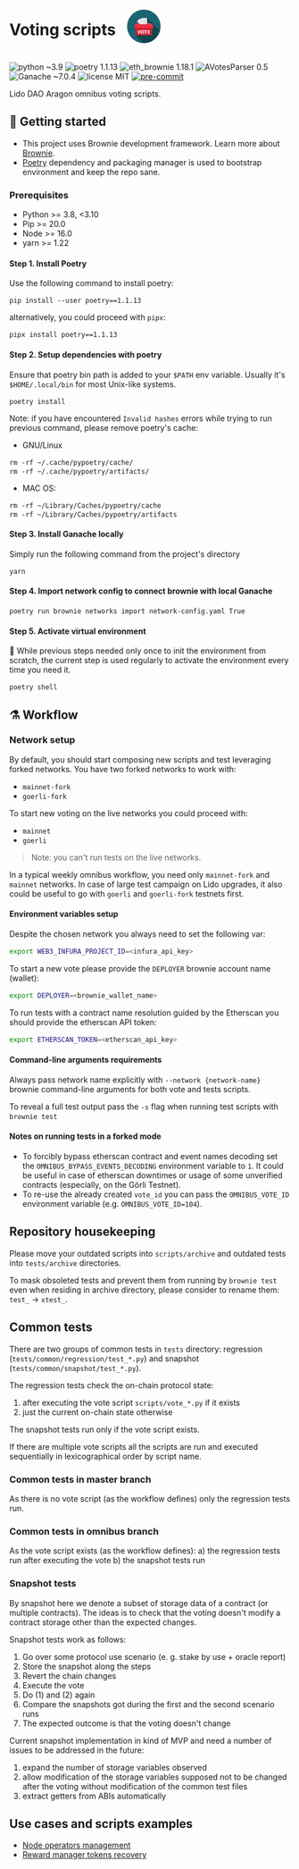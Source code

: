 <div style="display: flex;" align="center">
  <h1 align="center">Voting scripts</h1>
  <img src="assets/voting.png" width="60" height="60" align="left" style="padding: 20px"/>
</div>

![python ~3.9](https://img.shields.io/badge/python->=3.8,<3.10-blue)
![poetry 1.1.13](https://img.shields.io/badge/poetry-1.1.13-blue)
![eth_brownie 1.18.1](https://img.shields.io/badge/eth__brownie-1.18.1-brown)
![AVotesParser 0.5](https://img.shields.io/badge/AVotesParser-0.5-brown)
![Ganache ~7.0.4](https://img.shields.io/badge/ganache-7.0.4-orange)
![license MIT](https://img.shields.io/badge/license-MIT-brightgreen)
[![pre-commit](https://img.shields.io/badge/pre--commit-enabled-brightgreen?logo=pre-commit&logoColor=white)](https://github.com/pre-commit/pre-commit)


Lido DAO Aragon omnibus voting scripts.

## 🏁 Getting started

- This project uses Brownie development framework. Learn more about
[Brownie](https://eth-brownie.readthedocs.io/en/stable/index.html).
- [Poetry](https://python-poetry.org/) dependency and packaging manager is used
to bootstrap environment and keep the repo sane.
### Prerequisites

- Python >= 3.8, <3.10
- Pip >= 20.0
- Node >= 16.0
- yarn >= 1.22

#### Step 1. Install Poetry

Use the following command to install poetry:

```shell
pip install --user poetry==1.1.13
```

alternatively, you could proceed with `pipx`:

```shell
pipx install poetry==1.1.13
```

#### Step 2. Setup dependencies with poetry

Ensure that poetry bin path is added to your `$PATH` env variable.
Usually it's `$HOME/.local/bin` for most Unix-like systems.

```shell
poetry install
```

Note: if you have encountered `Invalid hashes` errors while trying to run previous command, please remove poetry's cache:

* GNU/Linux

```shell
rm -rf ~/.cache/pypoetry/cache/
rm -rf ~/.cache/pypoetry/artifacts/
```
* MAC OS:

```shell
rm -rf ~/Library/Caches/pypoetry/cache
rm -rf ~/Library/Caches/pypoetry/artifacts
```

#### Step 3. Install Ganache locally

Simply run the following command from the project's directory
```shell
yarn
```

#### Step 4. Import network config to connect brownie with local Ganache

```shell
poetry run brownie networks import network-config.yaml True
```

#### Step 5. Activate virtual environment

📝 While previous steps needed only once to init the environment from scratch,
the current step is used regularly to activate the environment every time you
need it.

```shell
poetry shell
```

## ⚗️ Workflow

### Network setup

By default, you should start composing new scripts and test leveraging forked networks.
You have two forked networks to work with:
* `mainnet-fork`
* `goerli-fork`

To start new voting on the live networks you could proceed with:
* `mainnet`
* `goerli`

>Note: you can't run tests on the live networks.

In a typical weekly omnibus workflow, you need only `mainnet-fork` and
`mainnet` networks. In case of large test campaign on Lido upgrades,
it also could be useful to go with `goerli` and `goerli-fork` testnets first.

#### Environment variables setup

Despite the chosen network you always need to set the following var:
```bash
export WEB3_INFURA_PROJECT_ID=<infura_api_key>
```

To start a new vote please provide the `DEPLOYER` brownie account name (wallet):
```bash
export DEPLOYER=<brownie_wallet_name>
```

To run tests with a contract name resolution guided by the Etherscan you should provide the etherscan API token:
```bash
export ETHERSCAN_TOKEN=<etherscan_api_key>
```

#### Command-line arguments requirements

Always pass network name explicitly with `--network {network-name}` brownie
command-line arguments for both vote and tests scripts.

To reveal a full test output pass the `-s` flag when running test scripts with
`brownie test`

#### Notes on running tests in a forked mode

* To forcibly bypass etherscan contract and event names decoding set the
`OMNIBUS_BYPASS_EVENTS_DECODING` environment variable to `1`. It could be useful
in case of etherscan downtimes or usage of some unverified contracts (especially,
on the Görli Testnet).
* To re-use the already created `vote_id` you can pass the `OMNIBUS_VOTE_ID`
environment variable (e.g. `OMNIBUS_VOTE_ID=104`).

## Repository housekeeping

Please move your outdated scripts into `scripts/archive` and outdated tests into
`tests/archive` directories.

To mask obsoleted tests and prevent them from running by `brownie test` even
when residing in archive directory, please consider to rename them:
`test_` → `xtest_`.

## Common tests

There are two groups of common tests in `tests` directory: regression
(`tests/common/regression/test_*.py`) and snapshot (`tests/common/snapshot/test_*.py`).

The regression tests check the on-chain protocol state:
1) after executing the vote script `scripts/vote_*.py` if it exists
2) just the current on-chain state otherwise

The snapshot tests run only if the vote script exists.

If there are multiple vote scripts all the scripts are run and executed
sequentially in lexicographical order by script name.

### Common tests in master branch

As there is no vote script (as the workflow defines) only the regression tests run.

### Common tests in omnibus branch

As the vote script exists (as the workflow defines):
a) the regression tests run after executing the vote
b) the snapshot tests run

### Snapshot tests

By snapshot here we denote a subset of storage data of a contract (or multiple contracts).
The ideas is to check that the voting doesn't modify a contract storage other than the
expected changes.

Snapshot tests work as follows:
1) Go over some protocol use scenario (e. g. stake by use + oracle report)
2) Store the snapshot along the steps
3) Revert the chain changes
4) Execute the vote
5) Do (1) and (2) again
6) Compare the snapshots got during the first and the second scenario runs
7) The expected outcome is that the voting doesn't change

Current snapshot implementation in kind of MVP and need a number of issues to
be addressed in the future:
1) expand the number of storage variables observed
2) allow modification of the storage variables supposed not to be changed after
the voting without modification of the common test files
3) extract getters from ABIs automatically

## Use cases and scripts examples

* [Node operators management](usecase/node_operators_management.md)
* [Reward manager tokens recovery](usecase/reward_manager_tokens_recovery.md)
